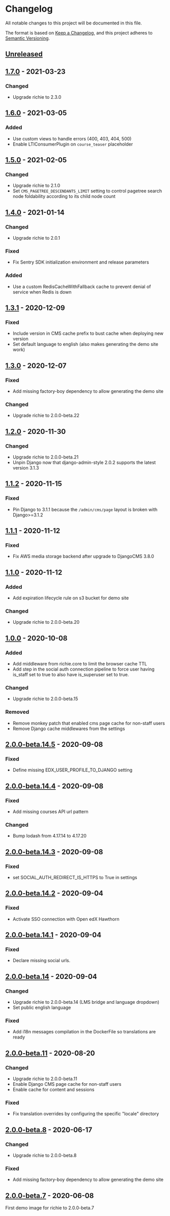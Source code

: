 # Changelog

All notable changes to this project will be documented in this file.

The format is based on [Keep a Changelog](https://keepachangelog.com/en/1.0.0/),
and this project adheres to [Semantic
Versioning](https://semver.org/spec/v2.0.0.html).

## [Unreleased]

## [1.7.0] - 2021-03-23

### Changed

- Upgrade richie to 2.3.0

## [1.6.0] - 2021-03-05

### Added

- Use custom views to handle errors (400, 403, 404, 500)
- Enable LTIConsumerPlugin on `course_teaser` placeholder

## [1.5.0] - 2021-02-05

### Changed

- Upgrade richie to 2.1.0
- Set `CMS_PAGETREE_DESCENDANTS_LIMIT` setting to control pagetree search node
  foldability according to its child node count

## [1.4.0] - 2021-01-14

### Changed

- Upgrade richie to 2.0.1

### Fixed

- Fix Sentry SDK initialization environment and release parameters

### Added

- Use a custom RedisCacheWithFallback cache to prevent denial of service
  when Redis is down

## [1.3.1] - 2020-12-09

### Fixed

- Include version in CMS cache prefix to bust cache when deploying new version
- Set default language to english (also makes generating the demo site work)

## [1.3.0] - 2020-12-07

### Fixed

- Add missing factory-boy dependency to allow generating the demo site

### Changed

- Upgrade richie to 2.0.0-beta.22

## [1.2.0] - 2020-11-30

### Changed

- Upgrade richie to 2.0.0-beta.21
- Unpin Django now that django-admin-style 2.0.2 supports
  the latest version 3.1.3

## [1.1.2] - 2020-11-15

### Fixed

- Pin Django to 3.1.1 because the `/admin/cms/page` layout is broken with
  Django>=3.1.2

## [1.1.1] - 2020-11-12

### Fixed

- Fix AWS media storage backend after upgrade to DjangoCMS 3.8.0

## [1.1.0] - 2020-11-12

### Added

- Add expiration lifecycle rule on s3 bucket for demo site

### Changed

- Upgrade richie to 2.0.0-beta.20

## [1.0.0] - 2020-10-08

### Added

- Add middleware from richie.core to limit the browser cache TTL
- Add step in the social auth connection pipeline to force user
  having is_staff set to true to also have is_superuser set to true.

### Changed

- Upgrade richie to 2.0.0-beta.15

### Removed

- Remove monkey patch that enabled cms page cache for non-staff users
- Remove Django cache middlewares from the settings

## [2.0.0-beta.14.5] - 2020-09-08

### Fixed

- Define missing EDX_USER_PROFILE_TO_DJANGO setting

## [2.0.0-beta.14.4] - 2020-09-08

### Fixed

- Add missing courses API url pattern

### Changed

- Bump lodash from 4.17.14 to 4.17.20

## [2.0.0-beta.14.3] - 2020-09-08

### Fixed

- set SOCIAL_AUTH_REDIRECT_IS_HTTPS to True in settings

## [2.0.0-beta.14.2] - 2020-09-04

### Fixed 

- Activate SSO connection with Open edX Hawthorn

## [2.0.0-beta.14.1] - 2020-09-04

### Fixed

- Declare missing social urls.

## [2.0.0-beta.14] - 2020-09-04

### Changed

- Upgrade richie to 2.0.0-beta.14 (LMS bridge and language dropdown)
- Set public english language

### Fixed

- Add i18n messages compilation in the DockerFile so translations are ready

## [2.0.0-beta.11] - 2020-08-20

### Changed

- Upgrade richie to 2.0.0-beta.11
- Enable Django CMS page cache for non-staff users
- Enable cache for content and sessions

### Fixed

- Fix translation overrides by configuring the specific "locale" directory

## [2.0.0-beta.8] - 2020-06-17

### Changed

- Upgrade richie to 2.0.0-beta.8

### Fixed

- Add missing factory-boy dependency to allow generating the demo site

## [2.0.0-beta.7] - 2020-06-08

First demo image for richie to 2.0.0-beta.7

[unreleased]: https://github.com/openfun/richie-site-factory/compare/demo-1.7.0...HEAD
[1.7.0]: https://github.com/openfun/richie-site-factory/compare/demo-1.6.0...demo-1.7.0
[1.6.0]: https://github.com/openfun/richie-site-factory/compare/demo-1.5.0...demo-1.6.0
[1.5.0]: https://github.com/openfun/richie-site-factory/compare/demo-1.4.0...demo-1.5.0
[1.4.0]: https://github.com/openfun/richie-site-factory/compare/demo-1.3.1...demo-1.4.0
[1.3.1]: https://github.com/openfun/richie-site-factory/compare/demo-1.3.0...demo-1.3.1
[1.3.0]: https://github.com/openfun/richie-site-factory/compare/demo-1.2.0...demo-1.3.0
[1.2.0]: https://github.com/openfun/richie-site-factory/compare/demo-1.1.2...demo-1.2.0
[1.1.2]: https://github.com/openfun/richie-site-factory/compare/demo-1.1.1...demo-1.1.2
[1.1.1]: https://github.com/openfun/richie-site-factory/compare/demo-1.1.0...demo-1.1.1
[1.1.0]: https://github.com/openfun/richie-site-factory/compare/demo-1.0.0...demo-1.1.0
[1.0.0]: https://github.com/openfun/richie-site-factory/compare/demo-2.0.0-beta.14.5...demo-1.0.0
[2.0.0-beta.14.5]: https://github.com/openfun/richie-site-factory/compare/demo-2.0.0-beta.14.4...demo-2.0.0-beta.14.5
[2.0.0-beta.14.4]: https://github.com/openfun/richie-site-factory/compare/demo-2.0.0-beta.14.3...demo-2.0.0-beta.14.4
[2.0.0-beta.14.3]: https://github.com/openfun/richie-site-factory/compare/demo-2.0.0-beta.14.2...demo-2.0.0-beta.14.3
[2.0.0-beta.14.2]: https://github.com/openfun/richie-site-factory/compare/demo-2.0.0-beta.14.1...demo-2.0.0-beta.14.2
[2.0.0-beta.14.1]: https://github.com/openfun/richie-site-factory/compare/demo-2.0.0-beta.14...demo-2.0.0-beta.14.1
[2.0.0-beta.14]: https://github.com/openfun/richie-site-factory/compare/demo-2.0.0-beta.11...demo-2.0.0-beta.14
[2.0.0-beta.11]: https://github.com/openfun/richie-site-factory/compare/demo-2.0.0-beta.8...demo-2.0.0-beta.11
[2.0.0-beta.8]: https://github.com/openfun/richie-site-factory/compare/demo-2.0.0-beta.7...demo-2.0.0-beta.8
[2.0.0-beta.7]: https://github.com/openfun/richie-site-factory/releases/tag/demo-2.0.0-beta.7
